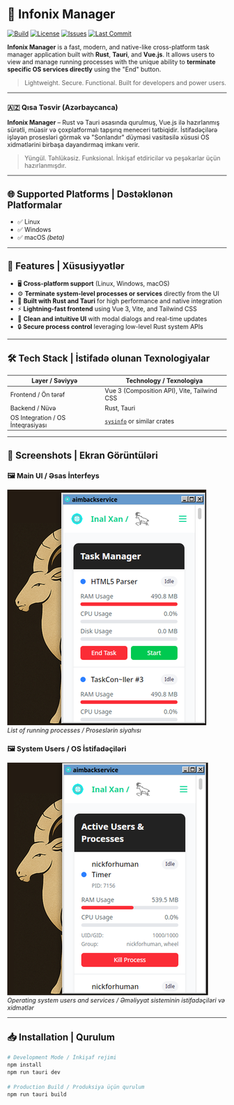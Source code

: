 # 🧠 Infonix Manager

[![Build](https://img.shields.io/github/actions/workflow/status/nickforhuman/infonix-manager/build.yml?branch=main&label=Build)](https://github.com/nickforhuman/infonix-manager/actions)
[![License](https://img.shields.io/github/license/nickforhuman/infonix-manager)](./LICENSE)
[![Issues](https://img.shields.io/github/issues/nickforhuman/infonix-manager)](https://github.com/nickforhuman/infonix-manager/issues)
[![Last Commit](https://img.shields.io/github/last-commit/nickforhuman/infonix-manager)](https://github.com/nickforhuman/infonix-manager)

**Infonix Manager** is a fast, modern, and native-like cross-platform task manager application built with **Rust**, **Tauri**, and **Vue.js**. It allows users to view and manage running processes with the unique ability to **terminate specific OS services directly** using the "End" button.

> Lightweight. Secure. Functional. Built for developers and power users.

---

### 🇦🇿 **Qısa Təsvir (Azərbaycanca)**  
**Infonix Manager** – Rust və Tauri əsasında qurulmuş, Vue.js ilə hazırlanmış sürətli, müasir və çoxplatformalı tapşırıq meneceri tətbiqidir. İstifadəçilərə işləyən prosesləri görmək və "Sonlandır" düyməsi vasitəsilə xüsusi OS xidmətlərini birbaşa dayandırmaq imkanı verir.  

> Yüngül. Təhlükəsiz. Funksional. İnkişaf etdiricilər və peşəkarlar üçün hazırlanmışdır.

---

## 🌐 Supported Platforms | Dəstəklənən Platformalar

- ✅ Linux  
- ✅ Windows  
- ✅ macOS *(beta)*

---

## 🚀 Features | Xüsusiyyətlər

- 🖥️ **Cross-platform support** (Linux, Windows, macOS)  
- ⚙️ **Terminate system-level processes or services** directly from the UI  
- 🧩 **Built with Rust and Tauri** for high performance and native integration  
- ⚡ **Lightning-fast frontend** using Vue 3, Vite, and Tailwind CSS  
- 🧠 **Clean and intuitive UI** with modal dialogs and real-time updates  
- 🔒 **Secure process control** leveraging low-level Rust system APIs

---

## 🛠 Tech Stack | İstifadə olunan Texnologiyalar

| Layer / Səviyyə        | Technology / Texnologiya                          |
|------------------------|--------------------------------------------------|
| Frontend / Ön tərəf     | Vue 3 (Composition API), Vite, Tailwind CSS      |
| Backend / Nüvə         | Rust, Tauri                                      |
| OS Integration / OS İnteqrasiyası | [`sysinfo`](https://crates.io/crates/sysinfo) or similar crates |

---

## 📸 Screenshots | Ekran Görüntüləri

### 🖼️ Main UI / Əsas İnterfeys  
![Main UI](./screenshots/2.png)  
*List of running processes / Proseslərin siyahısı*

### 🖼️ System Users / OS İstifadəçiləri  
![System Users](./screenshots/1.png)  
*Operating system users and services / Əməliyyat sisteminin istifadəçiləri və xidmətlər*

---

## 📥 Installation | Qurulum

```bash
# Development Mode / İnkişaf rejimi
npm install
npm run tauri dev

# Production Build / Produksiya üçün qurulum
npm run tauri build
